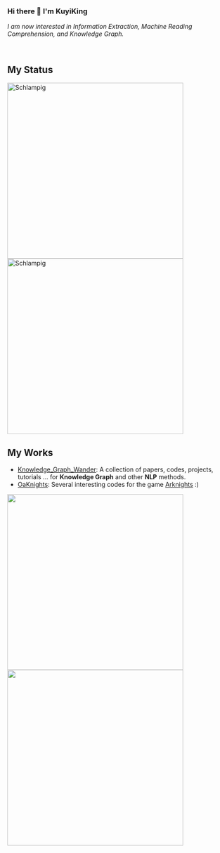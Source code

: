 ### Hi there 👋 I'm KuyiKing

*I am now interested in Information Extraction, Machine Reading Comprehension, and Knowledge Graph.*

<br>

## My Status
<img align="left" width="400" src="https://github-readme-stats.vercel.app/api?username=Schlampig&theme=prussian&show_icons=true" alt="Schlampig" />
<img align="center" width="400" src="https://github-readme-stats.vercel.app/api/top-langs/?username=Schlampig&theme=prussian&layout=compact&hide=html,asp,jupyter notebook" alt="Schlampig" />

<br>

## My Works
- [Knowledge_Graph_Wander](https://github.com/Schlampig/Knowledge_Graph_Wander): A collection of papers, codes, projects, tutorials ... for **Knowledge Graph** and other **NLP** methods.
- [OaKnights](https://github.com/Schlampig/OaKnights): Several interesting codes for the game [Arknights](https://ak.hypergryph.com/index) :)
<img align="left"  width="400" src="https://github-readme-stats.vercel.app/api/pin/?username=Schlampig&repo=Knowledge_Graph_Wander&theme=material-palenight" />
<img align="center"  width="400" src="https://github-readme-stats.vercel.app/api/pin/?username=Schlampig&repo=OaKnights&theme=material-palenight" />





